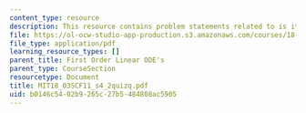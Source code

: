 ```yaml
---
content_type: resource
description: This resource contains problem statements related to is it linear?
file: https://ol-ocw-studio-app-production.s3.amazonaws.com/courses/18-03sc-differential-equations-fall-2011/b0146c5402b9265c27b5484808ac5905_MIT18_03SCF11_s4_2quizq.pdf
file_type: application/pdf
learning_resource_types: []
parent_title: First Order Linear ODE's
parent_type: CourseSection
resourcetype: Document
title: MIT18_03SCF11_s4_2quizq.pdf
uid: b0146c54-02b9-265c-27b5-484808ac5905
---
```

